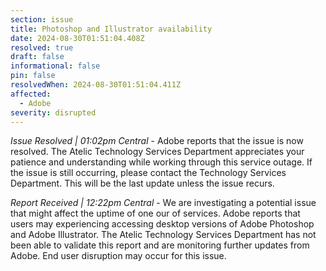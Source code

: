 ```yaml
---
section: issue
title: Photoshop and Illustrator availability
date: 2024-08-30T01:51:04.408Z
resolved: true
draft: false
informational: false
pin: false
resolvedWhen: 2024-08-30T01:51:04.411Z
affected:
  - Adobe
severity: disrupted
---
```

*Issue Resolved | 01:02pm Central* - Adobe reports that the issue is now resolved. The Atelic Technology Services Department appreciates your patience and understanding while working through this service outage. If the issue is still occurring, please contact the Technology Services Department. This will be the last update unless the issue recurs.

*Report Received | 12:22pm Central* - We are investigating a potential issue that might affect the uptime of one our of services. Adobe reports that users may experiencing accessing desktop versions of Adobe Photoshop and Adobe Illustrator. The Atelic Technology Services Department has not been able to validate this report and are monitoring further updates from Adobe. End user disruption may occur for this issue.